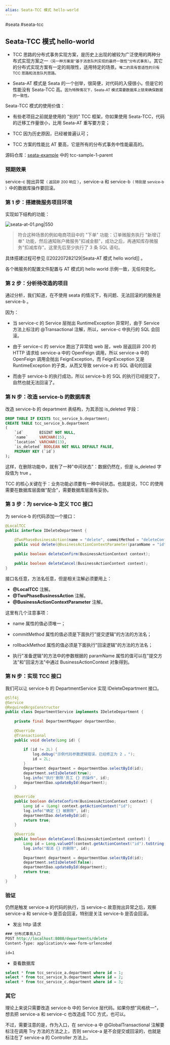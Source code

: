 ```yaml
---
alias: Seata-TCC 模式 hello-world
---
```


#seata #seata-tcc

## Seata-TCC 模式 hello-world

- TCC 思路的分布式事务实现方案，是历史上出现的被较为广泛使用的两种分布式实现方案之一<small>（另一种方案是"基于消息队列实现的最终一致性"分布式事务）</small>。其它的分布式实现方案有一定的局限性，适用特定的场景。<small>唯二的具有普适性的只有 TCC 思路和消息队列思路。</small>

- Seata-AT 模式是 Seata 的一个创举，很简便，对代码的入侵很小。但是它的性能没有 Seata-TCC 高。<small>因为特殊情况下，Seata-AT 模式需要数据库上锁来确保数据的一致性。 </small>

Seata-TCC 模式的使用价值：

- 有些老项目之前就是使用的 "别的" TCC 框架，你如果使用 Seata-TCC，代码的迁移工作量很小，比用 Seata-AT 重写要方变；

- TCC 因为历史原因，已经被普遍认可；

- TCC 方案的性能比 AT 要高，它是所有的分布式事务中性能最高的。


源码仓库：[seata-example](https://e.coding.net/hemiao/code-sample/seata-examples.git) 中的 tcc-sample-1-parent

### 预期效果

service-c 抛出异常<small>（ 返回非 200 响应 ）</small>，service-a 和 service-b<small>（ 特别是 service-b ）</small>中的数据库操作要回滚。

### 第 1 步：搭建微服务项目环境

实现如下结构的功能：

  ![seata-at-01.png|550](https://woniumd.oss-cn-hangzhou.aliyuncs.com/java/hemiao/20220627172114.png)

> 符合这种场景的例如电商项目中的 "下单" 功能：订单微服务执行 "新增订单" 功能，然后通知账户微服务"扣减金额"，成功之后，再通知库存微服务"扣减库存"。这里先后至少执行了 3 条 SQL 语句。

具体搭建过程可参见 [[202207282129|Seata-AT 模式 hello world]] 。

各个微服务的配置文件配置与 AT 模式的 hello world 示例一致，无任何变化。

### 第 2 步：分析待改造的项目

通过分析，我们知道，在不使用 seata 的情况下，有问题、无法回滚的的服务是 service-b 。

因为：

- 当 service-c 的 Service 层抛出 RuntimeException 异常时，由于 Service 方法上标注的 @Transactional 注解，所以，service-c 中执行的 SQL 会回滚。

- 由于 service-c 的 service 跑出了异常给 web 层，web 层返回非 200 的 HTTP 请求给 service-a 中的 OpenFeign 调用，所以 service-a 中的 OpenFeign 调用会抛出 FeignException，而 FeignException 又是 RuntimeException 的子类，从而又导致 service-a 的 SQL 语句的回滚

- 而由于 service-b 的执行成功，所以 service-b 的 SQL 的执行已经提交了，自然也就无法回滚了。

### 第 N 步：改造 service-b 的数据库表

改造 service-b 的 department 表结构，为其添加 is_deleted 字段：

```sql
DROP TABLE IF EXISTS tcc_service_b.department;
CREATE TABLE tcc_service_b.department  
(  
    `id`       BIGINT NOT NULL,  
    `name`     VARCHAR(15),  
    `location` VARCHAR(13),  
    `is_deleted` BOOLEAN NOT NULL DEFAULT FALSE,  
    PRIMARY KEY (`id`)  
);
```

这样，在删除功能中，就有了一种"中间状态"：数据仍然在，但是 is_deleted 字段值为 true 。

TCC 的核心关键在于：业务功能必须要有一种中间状态。也就是说，TCC 的使用需要在数据库层面做"配合"，需要数据库层面有妥协。

### 第 3 步：为 service-b 定义 TCC 接口

为 service-b 的代码添加一个接口：

```java
@LocalTCC 
public interface IDeleteDepartment {  
  
    @TwoPhaseBusinessAction(name = "delete", commitMethod = "deleteConfirm", rollbackMethod = "deleteCancel")  
    public void delete(@BusinessActionContextParameter(paramName = "id") Long id);  
  
    public boolean deleteConfirm(BusinessActionContext context);  
  
    public boolean deleteCancel(BusinessActionContext context);  
}
```

接口名任意，方法名任意，但是相关注解必须要用上：

- **@LocalTCC** 注解。
- **@TwoPhaseBusinessAction** 注解。
- **@BusinessActionContextParameter** 注解。

这里有几个注意事项：

- name 属性的值必须唯一；

- commitMethod 属性的值必须是下面执行"提交逻辑"的方法的方法名；

- rollbackMethod 属性的值必须是下面执行"回滚逻辑"的方法的方法名；

- 执行"准备逻辑"的方法中的参数根据的 paramName 属性的值可以在"提交方法"和"回滚方法"中通过 BusinessActionContext 对象得到。

### 第 N 步：实现 TCC 接口

我们可以让 service-b 的 DepartmentService 实现 IDeleteDepartment 接口。

```java
@Slf4j  
@Service  
@RequiredArgsConstructor  
public class DepartmentService implements IDeleteDepartment {  
  
    private final DepartmentMapper departmentDao;  
  
    @Override
    @Transactional 
    public void delete(Long id) {  
  
        if (id != 2L) {  
            log.debug("示例代码参数逻辑错误，已经修正为 2 。");  
            id = 2L;  
        }  
        Department department = departmentDao.selectById(id);  
        department.setIsDeleted(true);  
        log.info("执行'删除'员工 {} 的操作", id);  
        departmentDao.updateById(department);  
    }  
  
    @Override  
    public boolean deleteConfirm(BusinessActionContext context) {  
        Long id = (Long) context.getActionContext("id");  
        log.info("确定 {} 被删除", id);  
        departmentDao.deleteById(id);  
        return true;  
    }  
  
    @Override  
    public boolean deleteCancel(BusinessActionContext context) {  
        Long id = Long.valueOf(context.getActionContext("id").toString());  
        log.info("取消 {} 的删除", id);  
  
        Department department = departmentDao.selectById(id);  
        department.setIsDeleted(false);  
        departmentDao.updateById(department);  
        return true;  
    }  
}
```

### 验证

仍然是触发 service-a 的代码的执行，当 service-c 故意抛出异常之后，观察 service-a 和 service-b 是否会回滚，特别是关注 service-b 是否会回滚。

- 发出 http 请求

```rest
### 分布式事务入口  
POST http://localhost:8080/departments/delete  
Content-Type: application/x-www-form-urlencoded  
  
id=1
```

- 查看数据库

```sql
select * from tcc_service_a.department where id = 1;
select * from tcc_service_b.department where id = 2;
select * from tcc_service_c.department where id = 3;
```

### 其它

理论上来说只需要改造 service-b 中的 Service 层代码。如果你想"风格统一"，想去把 service-a 和 service-c 也改造成 TCC 方式，也可以。

不过，需要注意的是，作为入口，在 service-a 中 @GlobalTransactional 注解要标注在调用 Try 方法的方法之上，否则 service-a 是不会提交或回滚的，也就是标注在了 service-a 的 Controller 方法上。